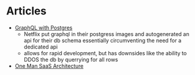 # Articles

- [GraphQL with Postgres](https://netflixtechblog.com/beyond-rest-1b76f7c20ef6)
  - Netflix put graphql in their postgress images and autogenerated an api for their db schema essentially circumventing the need for a dedicated api
  - allows for rapid development, but has downsides like the ability to DDOS the db by querrying for all rows
- [One Man SaaS Architecture](https://anthonynsimon.com/blog/one-man-saas-architecture/)